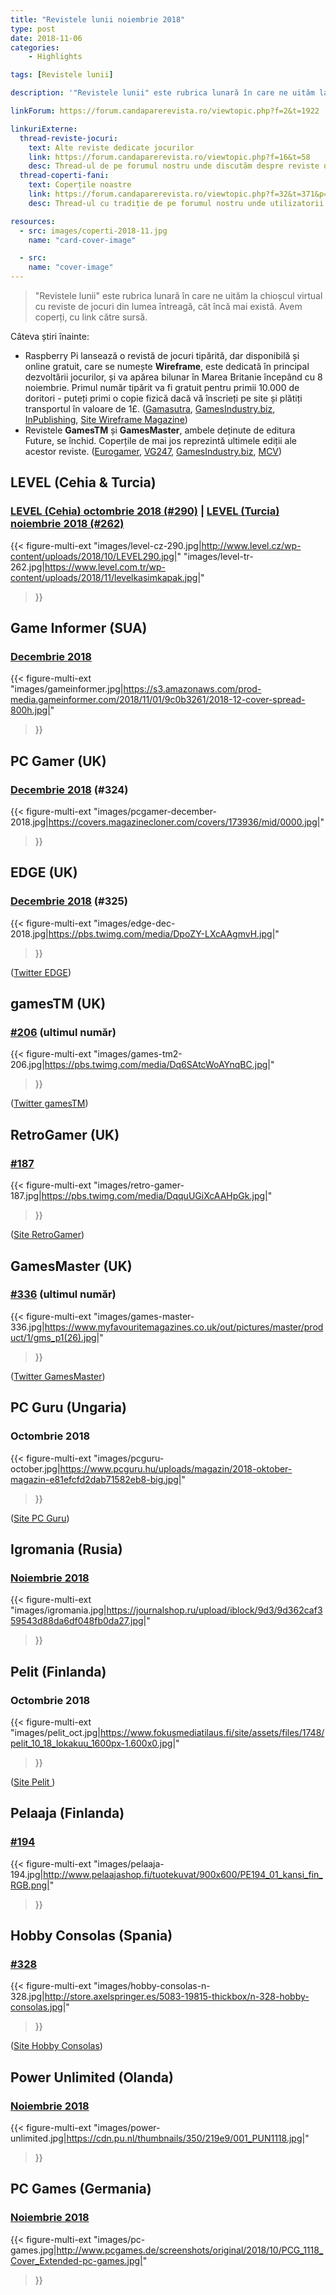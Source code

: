 ```yaml
---
title: "Revistele lunii noiembrie 2018"
type: post
date: 2018-11-06
categories:
    - Highlights

tags: [Revistele lunii]

description: '"Revistele lunii" este rubrica lunară în care ne uităm la chioșcul virtual cu reviste de jocuri din lumea întreagă, cât încă mai există. Avem coperți, cu link către sursă.'

linkForum: https://forum.candaparerevista.ro/viewtopic.php?f=2&t=1922

linkuriExterne:
  thread-reviste-jocuri:
    text: Alte reviste dedicate jocurilor
    link: https://forum.candaparerevista.ro/viewtopic.php?f=16&t=58
    desc: Thread-ul de pe forumul nostru unde discutăm despre reviste de jocuri
  thread-coperti-fani:
    text: Coperțile noastre
    link: https://forum.candaparerevista.ro/viewtopic.php?f=32&t=371&p=7346
    desc: Thread-ul cu tradiție de pe forumul nostru unde utilizatorii își creează propriile coperți de reviste

resources:
  - src: images/coperti-2018-11.jpg
    name: "card-cover-image"

  - src:
    name: "cover-image"
---
```


> "Revistele lunii" este rubrica lunară în care ne uităm la chioșcul virtual cu reviste de jocuri din lumea întreagă, cât încă mai există. Avem coperți, cu link către sursă.

Câteva știri înainte:

* Raspberry Pi lansează o revistă de jocuri tipărită, dar disponibilă și online gratuit, care se numește **Wireframe**, este dedicată în principal dezvoltării jocurilor, și va apărea bilunar în Marea Britanie începând cu 8 noiembrie. Primul număr tipărit va fi gratuit pentru primii 10.000 de doritori - puteți primi o copie fizică dacă vă înscrieți pe site și plătiți transportul în valoare de 1£. ([Gamasutra](http://www.gamasutra.com/view/news/329465/Raspberry_Pi_launches_game_dev_magazine_Wireframe_.php), [GamesIndustry.biz](https://www.gamesindustry.biz/articles/2018-10-26-raspberry-pi-launches-games-development-magazine-wireframe), [InPublishing](https://www.inpublishing.co.uk/news/articles/raspberry_pi_launches_wireframe_magazine_12204.aspx), [Site Wireframe Magazine](https://wireframe.raspberrypi.org/))
* Revistele **GamesTM** și **GamesMaster**, ambele deținute de editura Future, se închid. Coperțile de mai jos reprezintă ultimele ediții ale acestor reviste. ([Eurogamer](https://www.eurogamer.net/articles/2018-10-19-uk-mags-gamestm-and-gamesmaster-shut-down), [VG247](https://www.vg247.com/2018/10/19/future-publishing-close-games-tm-games-master/), [GamesIndustry.biz](https://www.gamesindustry.biz/articles/2018-10-17-uk-magazines-gamestm-and-gamesmaster-to-close), [MCV](https://www.mcvuk.com/business/this-months-issues-of-gamesmaster-and-games-tm-will-be-their-last))

## LEVEL (Cehia & Turcia)

### [LEVEL (Cehia) octombrie 2018 (#290)](http://www.level.cz/starsi-cisla/level-290/ ) | [LEVEL (Turcia) noiembrie 2018 (#262)](https://www.level.com.tr/haber/level-kasim-262-sayisi-bayilerde.html )

{{< figure-multi-ext
    "images/level-cz-290.jpg|http://www.level.cz/wp-content/uploads/2018/10/LEVEL290.jpg|"
    "images/level-tr-262.jpg|https://www.level.com.tr/wp-content/uploads/2018/11/levelkasimkapak.jpg|"
>}}

## Game Informer (SUA)

### [Decembrie 2018](https://www.gameinformer.com/cover-reveal/2018/11/02/december-cover-revealed-warcraft-iii-reforged)

{{< figure-multi-ext
    "images/gameinformer.jpg|https://s3.amazonaws.com/prod-media.gameinformer.com/2018/11/01/9c0b3261/2018-12-cover-spread-800h.jpg|"
>}}

## PC Gamer (UK)

### [Decembrie 2018](https://www.pcgamer.com/pc-gamer-uk-december-issue-cyberpunk-2077/ ) (#324)

{{< figure-multi-ext
    "images/pcgamer-december-2018.jpg|https://covers.magazinecloner.com/covers/173936/mid/0000.jpg|"
>}}

## EDGE (UK)

### [Decembrie 2018](https://www.myfavouritemagazines.co.uk/gaming/edge-magazine-back-issues/edge-december-2018-issue-325/) (#325)

{{< figure-multi-ext
    "images/edge-dec-2018.jpg|https://pbs.twimg.com/media/DpoZY-LXcAAgmvH.jpg|"
>}}

([Twitter EDGE](https://twitter.com/edgeonline/))

## gamesTM (UK)

### [#206](https://www.myfavouritemagazines.co.uk/Games-TM-Print-Back-Issues/games-tm-issue-206/) (ultimul număr)

{{< figure-multi-ext
    "images/games-tm2-206.jpg|https://pbs.twimg.com/media/Dq6SAtcWoAYnqBC.jpg|"
>}}

([Twitter gamesTM](https://twitter.com/gamesTMmag))

## RetroGamer (UK)

### [#187](https://www.myfavouritemagazines.co.uk/retro-gamer-print-back-issues/retro-gamer-issue-187/)

{{< figure-multi-ext
    "images/retro-gamer-187.jpg|https://pbs.twimg.com/media/DqquUGiXcAAHpGk.jpg|"
>}}

([Site RetroGamer](https://www.retrogamer.net/blog_post/celebrates-snks-40th-anniversary-with-retro-gamer-187/))

## GamesMaster (UK)

### [#336](https://www.myfavouritemagazines.co.uk/gaming/gamesmaster-magazine-back-issues/gamesmaster-december-2018-issue-336/) (ultimul număr)

{{< figure-multi-ext
    "images/games-master-336.jpg|https://www.myfavouritemagazines.co.uk/out/pictures/master/product/1/gms_p1(26).jpg|"
>}}

([Twitter GamesMaster](https://twitter.com/GamesMaster))

## PC Guru (Ungaria)

### Octombrie 2018

{{< figure-multi-ext
    "images/pcguru-october.jpg|https://www.pcguru.hu/uploads/magazin/2018-oktober-magazin-e81efcfd2dab71582eb8-big.jpg|"
>}}

([Site PC Guru](https://www.pcguru.hu/magazin))

## Igromania (Rusia)

### [Noiembrie 2018](https://www.igromania.ru/magazine/253/)

{{< figure-multi-ext
    "images/igromania.jpg|https://journalshop.ru/upload/iblock/9d3/9d362caf359543d88da6df048fb0da27.jpg|"
>}}

## Pelit (Finlanda)

### Octombrie 2018

{{< figure-multi-ext
    "images/pelit_oct.jpg|https://www.fokusmediatilaus.fi/site/assets/files/1748/pelit_10_18_lokakuu_1600px-1.600x0.jpg|"
>}}

([Site Pelit ](https://www.pelit.fi/))

## Pelaaja (Finlanda)

### [#194](https://www.pelaajalehti.com/lehdet/marraskuun-pelaaja-kaupoissa)

{{< figure-multi-ext
    "images/pelaaja-194.jpg|http://www.pelaajashop.fi/tuotekuvat/900x600/PE194_01_kansi_fin_RGB.png|"
>}}

## Hobby Consolas (Spania)

### [#328](http://store.axelspringer.es/n-328-hobby-consolas.html)

{{< figure-multi-ext
    "images/hobby-consolas-n-328.jpg|http://store.axelspringer.es/5083-19815-thickbox/n-328-hobby-consolas.jpg|"
>}}

([Site Hobby Consolas](https://www.hobbyconsolas.com/))


## Power Unlimited (Olanda)

### [Noiembrie 2018](https://www.pu.nl/magazine/edities/power-unlimited-2018-11)

{{< figure-multi-ext
    "images/power-unlimited.jpg|https://cdn.pu.nl/thumbnails/350/219e9/001_PUN1118.jpg|"
>}}

## PC Games (Germania)

### [Noiembrie 2018](http://www.pcgames.de/PC-Games-Brands-19921/News/11-18-Fallout-76-1268061/)

{{< figure-multi-ext
    "images/pc-games.jpg|http://www.pcgames.de/screenshots/original/2018/10/PCG_1118_Cover_Extended-pc-games.jpg|"
>}}
